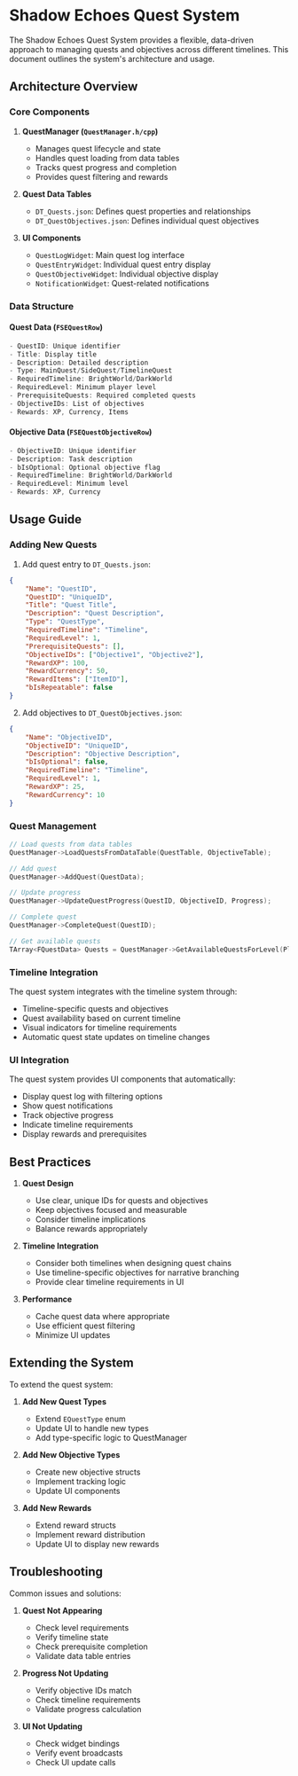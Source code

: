 # Shadow Echoes Quest System

The Shadow Echoes Quest System provides a flexible, data-driven approach to managing quests and objectives across different timelines. This document outlines the system's architecture and usage.

## Architecture Overview

### Core Components

1. **QuestManager (`QuestManager.h/cpp`)**
   - Manages quest lifecycle and state
   - Handles quest loading from data tables
   - Tracks quest progress and completion
   - Provides quest filtering and rewards

2. **Quest Data Tables**
   - `DT_Quests.json`: Defines quest properties and relationships
   - `DT_QuestObjectives.json`: Defines individual quest objectives

3. **UI Components**
   - `QuestLogWidget`: Main quest log interface
   - `QuestEntryWidget`: Individual quest entry display
   - `QuestObjectiveWidget`: Individual objective display
   - `NotificationWidget`: Quest-related notifications

### Data Structure

#### Quest Data (`FSEQuestRow`)
```cpp
- QuestID: Unique identifier
- Title: Display title
- Description: Detailed description
- Type: MainQuest/SideQuest/TimelineQuest
- RequiredTimeline: BrightWorld/DarkWorld
- RequiredLevel: Minimum player level
- PrerequisiteQuests: Required completed quests
- ObjectiveIDs: List of objectives
- Rewards: XP, Currency, Items
```

#### Objective Data (`FSEQuestObjectiveRow`)
```cpp
- ObjectiveID: Unique identifier
- Description: Task description
- bIsOptional: Optional objective flag
- RequiredTimeline: BrightWorld/DarkWorld
- RequiredLevel: Minimum level
- Rewards: XP, Currency
```

## Usage Guide

### Adding New Quests

1. Add quest entry to `DT_Quests.json`:
```json
{
    "Name": "QuestID",
    "QuestID": "UniqueID",
    "Title": "Quest Title",
    "Description": "Quest Description",
    "Type": "QuestType",
    "RequiredTimeline": "Timeline",
    "RequiredLevel": 1,
    "PrerequisiteQuests": [],
    "ObjectiveIDs": ["Objective1", "Objective2"],
    "RewardXP": 100,
    "RewardCurrency": 50,
    "RewardItems": ["ItemID"],
    "bIsRepeatable": false
}
```

2. Add objectives to `DT_QuestObjectives.json`:
```json
{
    "Name": "ObjectiveID",
    "ObjectiveID": "UniqueID",
    "Description": "Objective Description",
    "bIsOptional": false,
    "RequiredTimeline": "Timeline",
    "RequiredLevel": 1,
    "RewardXP": 25,
    "RewardCurrency": 10
}
```

### Quest Management

```cpp
// Load quests from data tables
QuestManager->LoadQuestsFromDataTable(QuestTable, ObjectiveTable);

// Add quest
QuestManager->AddQuest(QuestData);

// Update progress
QuestManager->UpdateQuestProgress(QuestID, ObjectiveID, Progress);

// Complete quest
QuestManager->CompleteQuest(QuestID);

// Get available quests
TArray<FQuestData> Quests = QuestManager->GetAvailableQuestsForLevel(PlayerLevel);
```

### Timeline Integration

The quest system integrates with the timeline system through:
- Timeline-specific quests and objectives
- Quest availability based on current timeline
- Visual indicators for timeline requirements
- Automatic quest state updates on timeline changes

### UI Integration

The quest system provides UI components that automatically:
- Display quest log with filtering options
- Show quest notifications
- Track objective progress
- Indicate timeline requirements
- Display rewards and prerequisites

## Best Practices

1. **Quest Design**
   - Use clear, unique IDs for quests and objectives
   - Keep objectives focused and measurable
   - Consider timeline implications
   - Balance rewards appropriately

2. **Timeline Integration**
   - Consider both timelines when designing quest chains
   - Use timeline-specific objectives for narrative branching
   - Provide clear timeline requirements in UI

3. **Performance**
   - Cache quest data where appropriate
   - Use efficient quest filtering
   - Minimize UI updates

## Extending the System

To extend the quest system:

1. **Add New Quest Types**
   - Extend `EQuestType` enum
   - Update UI to handle new types
   - Add type-specific logic to QuestManager

2. **Add New Objective Types**
   - Create new objective structs
   - Implement tracking logic
   - Update UI components

3. **Add New Rewards**
   - Extend reward structs
   - Implement reward distribution
   - Update UI to display new rewards

## Troubleshooting

Common issues and solutions:

1. **Quest Not Appearing**
   - Check level requirements
   - Verify timeline state
   - Check prerequisite completion
   - Validate data table entries

2. **Progress Not Updating**
   - Verify objective IDs match
   - Check timeline requirements
   - Validate progress calculation

3. **UI Not Updating**
   - Check widget bindings
   - Verify event broadcasts
   - Check UI update calls
